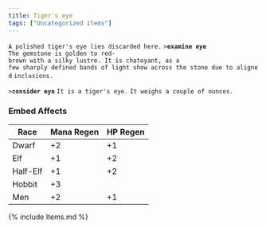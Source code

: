 ```yaml
---
title: Tiger's eye
tags: ["Uncategorized items"]
---
```

`A polished tiger's eye lies discarded here.`
`>`**`examine eye`**
`The gemstone is golden to red-brown with a silky lustre. It is chatoyant, as a`
`few sharply defined bands of light show across the stone due to aligned`
`inclusions.`

`>`**`consider eye`**
`It is a tiger's eye.`
`It weighs a couple of ounces.`

### Embed Affects

<spoiler>

| Race     | Mana Regen | HP Regen |
|----------|------------|----------|
| Dwarf    | +2         | +1       |
| Elf      | +1         | +2       |
| Half-Elf | +1         | +2       |
| Hobbit   | +3         |          |
| Men      | +2         | +1       |

</spoiler>

{% include Items.md %}
